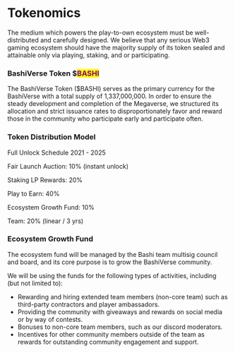 # Tokenomics

The medium which powers the play-to-own ecosystem must be well-distributed and carefully designed. We believe that any serious Web3 gaming ecosystem should have the majority supply of its token sealed and attainable only via playing, staking, and or participating.

### BashiVerse Token $<mark style="color:purple;">BASHI</mark>

The BashiVerse Token ($BASHI) serves as the primary currency for the BashiVerse with a total supply of 1,337,000,000. In order to ensure the steady development and completion of the Megaverse, we structured its allocation and strict issuance rates to disproportionately favor and reward those in the community who participate early and participate often.

### Token Distribution Model

Full Unlock Schedule 2021 - 2025

Fair Launch Auction: 10% (instant unlock)

Staking LP Rewards: 20%

Play to Earn: 40%

Ecosystem Growth Fund: 10%

Team: 20% (linear / 3 yrs)

### **Ecosystem Growth Fund**

The ecosystem fund will be managed by the Bashi team multisig council and board, and its core purpose is to grow the BashiVerse community.

We will be using the funds for the following types of activities, including (but not limited to):

* Rewarding and hiring extended team members (non-core team) such as third-party contractors and player ambassadors.
* Providing the community with giveaways and rewards on social media or by way of contests.
* Bonuses to non-core team members, such as our discord moderators.
* Incentives for other community members outside of the team as rewards for outstanding community engagement and support.
